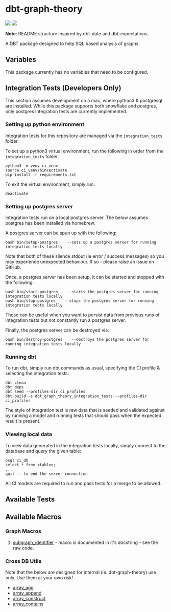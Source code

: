 # dbt-graph-theory

[![](https://img.shields.io/static/v1?label=dbt-core&message=1.0.0&logo=dbt&logoColor=FF694B&labelColor=5c5c5c&color=047377&style=for-the-badge)](https://github.com/dbt-labs/dbt-core)
[![](https://img.shields.io/static/v1?label=dbt-utils&message=0.8.0&logo=dbt&logoColor=FF694B&labelColor=5c5c5c&color=047377&style=for-the-badge)](https://github.com/dbt-labs/dbt-utils/)

**Note**: README structure inspired by dbt-date and dbt-expectations.

A DBT package designed to help SQL based analysis of graphs.

## Variables

This package currently has no variables that need to be configured.

## Integration Tests (Developers Only)

This section assumes development on a mac, where python3 & postgresql are installed. While this package supports both snowflake and postgres, only postgres integration tests are currently implemented.

### Setting up python environment 

Integration tests for this repository are managed via the `integration_tests` folder.

To set up a python3 virtual environment, run the following in order from the `integration_tests` folder.

```
python3 -m venv ci_venv
source ci_venv/bin/activate
pip install -r requirements.txt
```

To exit the virtual environment, simply run:

```
deactivate
```

### Setting up postgres server 

Integration tests run on a local postgres server. The below assumes postgres has been installed via homebrew.

A postgres server can be spun up with the following:

```
bash bin/setup-postgres    --sets up a postgres server for running integration tests locally
```

Note that both of these silence stdout (ie error / success messages) so you may experience unexpected behaviour. If so - please raise an issue on GitHub.

Once, a postgres server has been setup, it can be started and stopped with the following:

```
bash bin/start-postgres    --starts the postgres server for running integration tests locally
bash bin/stop-postgres    --stops the postgres server for running integration tests locally
```

These can be useful when you want to persist data from previous runs of integration tests but not constantly run a postgres server.

Finally, the postgres server can be destroyed via:

```
bash bin/destroy-postgres    --destroys the postgres server for running integration tests locally
```

### Running dbt

To run dbt, simply run dbt commands as usual, specifying the CI profile & selecting the integration tests:

```
dbt clean
dbt deps
dbt seed --profiles-dir ci_profiles
dbt build -s dbt_graph_theory_integration_tests --profiles-dir ci_profiles
```

The style of integration test is raw data that is seeded and validated against by running a model and running tests that should pass when the expected result is present.

### Viewing local data

To view data generated in the integration tests locally, simply connect to the database and query the given table:

```
psql ci_db
select * from <table>;
...
quit -- to end the server connection
```

All CI models are required to run and pass tests for a merge to be allowed.

## Available Tests

## Available Macros
### Graph Macros
1. [subgraph_identifier](macros/subgraph_identifier.sql) - macro is documented in it's docstring - see the raw code.


### Cross DB Utils
Note that the below are designed for internal (ie. dbt-graph-theory) use only. Use them at your own risk!
- [array_agg](macros/utils/array_agg.sql)
- [array_append](macros/utils/array_append.sql)
- [array_construct](macros/utils/array_construct.sql)
- [array_contains](macros/utils/array_contains.sql)
